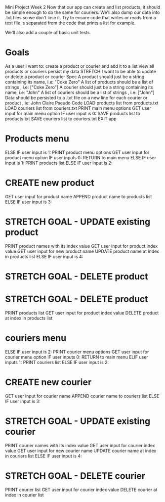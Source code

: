 Mini Project Week 2
Now that our app can create and list products, it should be simple enough to do the same for couriers. We'll also dump our data into .txt files so we don't lose it. Try
to ensure code that writes or reads from a text file is separated from the code that prints a list for example.

We'll also add a couple of basic unit tests.

# Goals
As a user I want to:
create a product or courier and add it to a list
view all products or couriers
persist my data
STRETCH I want to be able to update or delete a product or courier
Spec
A product should just be a string containing its name, i.e: "Coke Zero"
A list of products should be a list of strings , i.e: ["Coke Zero"]
A courier should just be a string containing its name, i.e: "John"
A list of couriers should be a list of strings , i.e: ["John"]
Data should be persisted to a .txt file on a new line for each courier or product , ie:
John
Claire
Pseudo Code
LOAD products list from products.txt
LOAD couriers list from couriers.txt
PRINT main menu options
GET user input for main menu option
IF user input is 0:
SAVE products list to products.txt
SAVE couriers list to couriers.txt
EXIT app

# Products menu
ELSE IF user input is 1:
PRINT product menu options
GET user input for product menu option
IF user inputs 0:
RETURN to main menu
ELSE IF user input is 1:
PRINT products list
ELSE IF user input is 2:

# CREATE new product
GET user input for product name
APPEND product name to products list
ELSE IF user input is 3:

# STRETCH GOAL - UPDATE existing product
PRINT product names with its index value
GET user input for product index value
GET user input for new product name
UPDATE product name at index in products list
ELSE IF user input is 4:

# STRETCH GOAL - DELETE product
# STRETCH GOAL - DELETE product
PRINT products list
GET user input for product index value
DELETE product at index in products list

# couriers menu
ELSE IF user input is 2:
PRINT courier menu options
GET user input for courier menu option
IF user inputs 0:
RETURN to main menu
ELIF user inputs 1:
PRINT couriers list
ELSE IF user input is 2:

# CREATE new courier
GET user input for courier name
APPEND courier name to couriers list
ELSE IF user input is 3:

# STRETCH GOAL - UPDATE existing courier
PRINT courier names with its index value
GET user input for courier index value
GET user input for new courier name
UPDATE courier name at index in couriers list
ELSE IF user input is 4:

# STRETCH GOAL - DELETE courier
PRINT courier list
GET user input for courier index value
DELETE courier at index in courier list